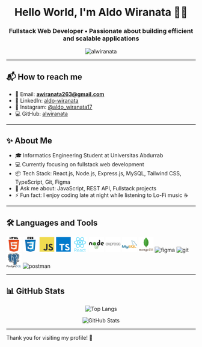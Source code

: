 <h1 align="center">Hello World, I'm Aldo Wiranata 👨‍💻</h1>
<h3 align="center">Fullstack Web Developer • Passionate about building efficient and scalable applications</h3>

<p align="center">
  <img src="https://komarev.com/ghpvc/?username=alwiranata&label=Profile%20views&color=4B0082&style=flat" alt="alwiranata" />
</p>

---

## 📬 How to reach me

- 📧 Email: **awiranata263@gmail.com**
- 💼 LinkedIn: [aldo-wiranata](https://www.linkedin.com/in/aldo-wiranata-9185552a7/)
- 📸 Instagram: [@aldo_wiranata17](https://instagram.com/aldo_wiranata17)
- 💻 GitHub: [alwiranata](https://github.com/alwiranata)

---

## ✨ About Me

- 🎓 Informatics Engineering Student at Universitas Abdurrab
- 💻 Currently focusing on fullstack web development
- 📦 Tech Stack: React.js, Node.js, Express.js, MySQL, Tailwind CSS, TypeScript, Git, Figma
- 💬 Ask me about: JavaScript, REST API, Fullstack projects
- ⚡ Fun fact: I enjoy coding late at night while listening to Lo-Fi music ☕

---

## 🛠️ Languages and Tools

<p align="left">
  <img src="https://raw.githubusercontent.com/devicons/devicon/master/icons/html5/html5-original-wordmark.svg" alt="html5" width="40" height="40"/>
  <img src="https://raw.githubusercontent.com/devicons/devicon/master/icons/css3/css3-original-wordmark.svg" alt="css3" width="40" height="40"/>
  <img src="https://raw.githubusercontent.com/devicons/devicon/master/icons/javascript/javascript-original.svg" alt="javascript" width="40" height="40"/>
  <img src="https://raw.githubusercontent.com/devicons/devicon/master/icons/typescript/typescript-original.svg" alt="typescript" width="40" height="40"/>
  <img src="https://raw.githubusercontent.com/devicons/devicon/master/icons/react/react-original-wordmark.svg" alt="react" width="40" height="40"/>
  <img src="https://raw.githubusercontent.com/devicons/devicon/master/icons/nodejs/nodejs-original-wordmark.svg" alt="nodejs" width="40" height="40"/>
  <img src="https://raw.githubusercontent.com/devicons/devicon/master/icons/express/express-original-wordmark.svg" alt="express" width="40" height="40"/>
  <img src="https://raw.githubusercontent.com/devicons/devicon/master/icons/mysql/mysql-original-wordmark.svg" alt="mysql" width="40" height="40"/>
  <img src="https://raw.githubusercontent.com/devicons/devicon/master/icons/mongodb/mongodb-original-wordmark.svg" alt="mongodb" width="40" height="40"/>
  <img src="https://www.vectorlogo.zone/logos/figma/figma-icon.svg" alt="figma" width="40" height="40"/>
  <img src="https://www.vectorlogo.zone/logos/git-scm/git-scm-icon.svg" alt="git" width="40" height="40"/>
  <img src="https://raw.githubusercontent.com/devicons/devicon/master/icons/postgresql/postgresql-original-wordmark.svg" alt="postgresql" width="40" height="40"/>
  <img src="https://www.vectorlogo.zone/logos/getpostman/getpostman-icon.svg" alt="postman" width="40" height="40"/>
</p>

---

## 📊 GitHub Stats

<p align="center">
  <img src="https://github-readme-stats.vercel.app/api/top-langs?username=alwiranata&show_icons=true&locale=en&layout=compact&theme=algolia" alt="Top Langs" />
</p>

<p align="center">
  <img src="https://github-readme-stats.vercel.app/api?username=alwiranata&show_icons=true&locale=en&theme=algolia" alt="GitHub Stats" />
</p>

<!-- Jika GitHub Streak tidak error, bisa aktifkan bagian ini kembali
<p align="center">
  <img src="https://github-readme-streak-stats.herokuapp.com/?user=alwiranata&theme=algolia" alt="GitHub Streak" />
</p>
-->

---

Thank you for visiting my profile! 🙏
